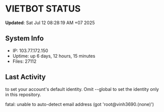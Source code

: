 # VIETBOT STATUS
**Updated**: Sat Jul 12 08:28:19 AM +07 2025

## System Info
- IP: 103.77.172.150
- Uptime: up 6 days, 12 hours, 15 minutes
- Files: 27112

## Last Activity

to set your account's default identity.
Omit --global to set the identity only in this repository.

fatal: unable to auto-detect email address (got 'root@vinh3690.(none)')
